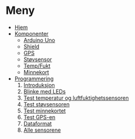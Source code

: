 # Meny
- [Hjem][hjem]
- [Komponenter][komponenter]
  * [Arduino Uno][arduino]
  * [Shield][shield]
  * [GPS][gps]
  * [Støvsensor][stov]
  * [Temp/Fukt][tempfukt]
  * [Minnekort][minnekort]
- [Programmering][programmering]
  1. [Introduksjon][intro]
  2. [Blinke med LEDs][led]
  3. [Test temperatur og luftfuktighetssensoren][dht]
  4. [Test støvsensoren][pm]
  4. [Test minnekortet][memory-card]
  6. [Test GPS-en][gps-code]
  7. [Dataformat][data-format]
  8. [Alle sensorene][all-sensors]

[hjem]: https://github.com/fjukstad/uit-luft-arduino/wiki/home
[komponenter]: https://github.com/fjukstad/uit-luft-arduino/wiki/Komponenter
[programmering]: https://github.com/fjukstad/uit-luft-arduino/wiki/Programmering
[arduino]: https://github.com/fjukstad/uit-luft-arduino/wiki/Arduino-Uno
[shield]: https://github.com/fjukstad/uit-luft-arduino/wiki/shield
[gps]: https://github.com/fjukstad/uit-luft-arduino/wiki/gps
[stov]: https://github.com/fjukstad/uit-luft-arduino/wiki/SDS011-Luftkvalitetssensor
[tempfukt]: https://github.com/fjukstad/uit-luft-arduino/wiki/DHT22-Digital-Fukt-og-Temperatur-Sensor
[minnekort]: https://github.com/fjukstad/uit-luft-arduino/wiki/Minnekort
[intro]: https://github.com/fjukstad/uit-luft-arduino/wiki/Introduksjon
[led]: https://github.com/fjukstad/uit-luft-arduino/wiki/airbit-led-test
[gps-code]: https://github.com/fjukstad/uit-luft-arduino/wiki/airbit-gps-test
[pm]: https://github.com/fjukstad/uit-luft-arduino/wiki/airbit-pm-test
[dht]: https://github.com/fjukstad/uit-luft-arduino/wiki/airbit-dht-test
[memory-card]: https://github.com/fjukstad/uit-luft-arduino/wiki/airbit-memory-card-test
[data-format]: https://github.com/fjukstad/uit-luft-arduino/wiki/data-format
[all-sensors]: https://github.com/fjukstad/uit-luft-arduino/wiki/air-bit-all-sensors
